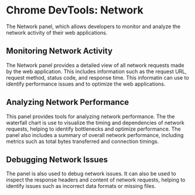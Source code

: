 # Chrome DevTools: Network

The Network panel, which allows developers to monitor and analyze the network
activity of their web applications.

## Monitoring Network Activity

The Network panel provides a detailed view of all network requests made by the
web application. This includes information such as the request URL, request
method, status code, and response time. This informatin can use to identify
performance issues and to optimize the web applications.

## Analyzing Network Performance

This panel provides tools for analyzing network performance. The the waterfall
chart is use to visualize the timing and dependencies of network requests,
helping to identify bottlenecks and optimize performance. The panel also
includes a summary of overall network performance, including metrics such as
total bytes transferred and connection timings.

## Debugging Network Issues

The panel is also used to debug network issues. It can also be used to
inspect the response headers and content of network requests, helping to
identify issues such as incorrect data formats or missing files.
